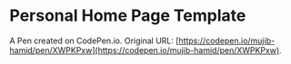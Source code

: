 # Personal Home Page  Template

A Pen created on CodePen.io. Original URL: [https://codepen.io/mujib-hamid/pen/XWPKPxw](https://codepen.io/mujib-hamid/pen/XWPKPxw).

